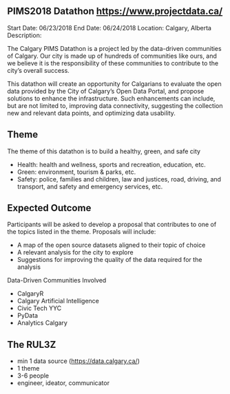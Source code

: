 PIMS2018 Datathon https://www.projectdata.ca/
---------------------------------------------

Start Date: 06/23/2018
End Date: 06/24/2018
Location: Calgary, Alberta
Description: 

The Calgary PIMS Datathon is a project led by the data-driven communities of Calgary. Our city is made up of hundreds of communities like ours, and we believe it is the responsibility of these communities to contribute to the city’s overall success.

This datathon will create an opportunity for Calgarians to evaluate the open data provided by the City of Calgary’s Open Data Portal, and propose solutions to enhance the infrastructure. Such enhancements can include, but are not limited to, improving data connectivity, suggesting the collection new and relevant data points, and optimizing data usability.

Theme
-----

The theme of this datathon is to build a healthy, green, and safe city

* Health: health and wellness, sports and recreation, education, etc.
* Green: environment, tourism & parks, etc.
* Safety: police, families and children, law and justices, road, driving, and transport, and safety and emergency services, etc. 

Expected Outcome
----------------

Participants will be asked to develop a proposal that contributes to one of the topics listed in the theme. Proposals will include: 
* A map of the open source datasets aligned to their topic of choice
* A relevant analysis for the city to explore
* Suggestions for improving the quality of the data required for the analysis

Data-Driven Communities Involved
* CalgaryR
* Calgary Artificial Intelligence
* Civic Tech YYC
* PyData
* Analytics Calgary

The RUL3Z
---------

* min 1 data source (https://data.calgary.ca/)
* 1 theme
* 3-6 people
* engineer, ideator, communicator
 
